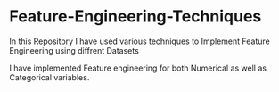 # Feature-Engineering-Techniques

In this Repository I have used various techniques to Implement Feature Engineering using diffrent Datasets

I have implemented Feature engineering for both Numerical as well as Categorical variables.
